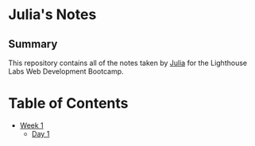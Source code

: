 # Julia's Notes
## Summary

This repository contains all of the notes taken by [Julia](https://github.com/jpaulz) for the Lighthouse Labs Web Development Bootcamp.

# Table of Contents
* [Week 1](/Week_1)
  * [Day 1](/Week_1/Day_1)